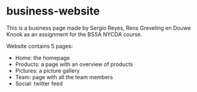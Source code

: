 # business-website

This is a business page made by Sergio Reyes, Rens Greveling en Douwe Knook as an assignment for the BSSA NYCDA course.

Website contains 5 pages:
- Home: the homepage
- Products: a page with an overview of products
- Pictures: a picture gallery
- Team: page with all the team members
- Social: twitter feed

